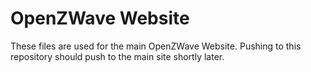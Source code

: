 # OpenZWave Website 

These files are used for the main OpenZWave Website. Pushing to this repository should
push to the main site shortly later. 


